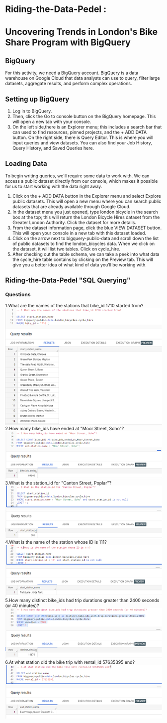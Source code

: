 # Riding-the-Data-Pedel :
# Uncovering Trends in London's Bike Share Program with BigQuery

## BigQuery

For this activity, we need a BigQuery account.
BigQuery is a data warehouse on Google Cloud that data analysts can use to query, filter large datasets, aggregate results, and perform complex operations. 

## Setting up BigQuery

1. Log in to BigQuery. 
2. Then, click the Go to console button on the BigQuery homepage. This will open a new tab with your console.
3. On the left side,there is an Explorer menu; this includes a search bar that can used to find resources, pinned projects, and the + ADD DATA button. On the right side,  there is Query Editor. This is where you will input queries and view datasets. You can also find your Job History, Query History, and Saved Queries here. 
 
## Loading Data
To begin writing queries, we'll require some data to work with. We can access a public dataset directly from our console, which makes it possible for us to start working with the data right away.

1. Click on the + ADD DATA button in the Explorer menu and select Explore public datasets. This will open a new menu where you can search public datasets that are already available through Google Cloud. 
2. In the dataset menu you just opened, type london bicycle in the search box at the top; this will return the London Bicycle Hires dataset from the Greater London Authority. Click the dataset for more details.
3. From the dataset information page, click the blue VIEW DATASET button. This will open your console in a new tab with this dataset loaded. 
4. Click on the arrow next to bigquery-public-data and scroll down the list of public datasets to find the london_bicycles data. When we click on the dataset, it will list two tables. Click on cycle_hire.
5. After checking out the table schema, we can take a peek into what data the cycle_hire table contains by clicking on the Preview tab. This will give you a better idea of what kind of data you’ll be working with.

## Riding-the-Data-Pedel "SQL Querying"
### Questions
1.What are the names of the stations that bike_id 1710 started from?
<kbd>  ![](images/1.PNG)  </kbd>
2.How many bike_ids have ended at "Moor Street, Soho"?
<kbd>  ![](images/2.PNG)  </kbd>
3.What is the station_id for "Canton Street, Poplar"?
<kbd>  ![](images/3.PNG)  </kbd>
4.What is the name of the station whose ID is 111?
<kbd>  ![](images/4.PNG)  </kbd>
5.How many distinct bike_ids had trip durations greater than 2400 seconds (or 40 minutes)?
<kbd>  ![](images/5.PNG)  </kbd>
6.At what station did the bike trip with rental_id 57635395 end?
<kbd>  ![](images/6.PNG)  </kbd>
